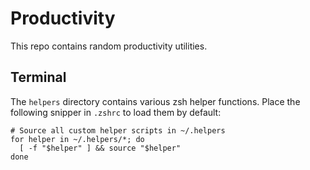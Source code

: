 # Productivity

This repo contains random productivity utilities.

## Terminal

The `helpers` directory contains various zsh helper functions. Place the following snipper in `.zshrc` to load them by default:
```
# Source all custom helper scripts in ~/.helpers
for helper in ~/.helpers/*; do
  [ -f "$helper" ] && source "$helper"
done
```
